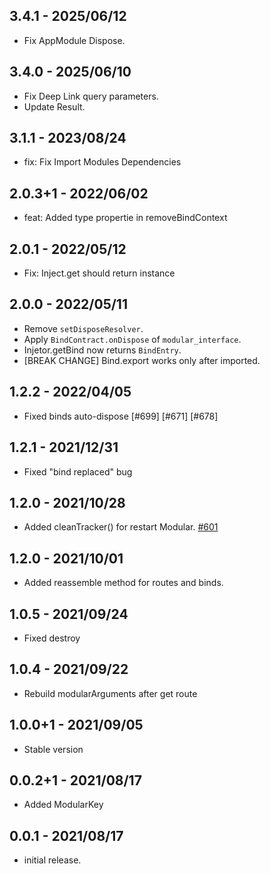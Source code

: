 ## 3.4.1 - 2025/06/12
- Fix AppModule Dispose.

## 3.4.0 - 2025/06/10

- Fix Deep Link query parameters.
- Update Result.

## 3.1.1 - 2023/08/24

* fix: Fix Import Modules Dependencies

## 2.0.3+1 - 2022/06/02

* feat: Added type propertie in removeBindContext

## 2.0.1 - 2022/05/12

* Fix: Inject.get should return instance

## 2.0.0 - 2022/05/11

* Remove `setDisposeResolver`.
* Apply `BindContract.onDispose` of `modular_interface`.
* Injetor.getBind now returns `BindEntry`.
* [BREAK CHANGE] Bind.export works only after imported.

## 1.2.2 - 2022/04/05

* Fixed binds auto-dispose [#699] [#671] [#678]

## 1.2.1 - 2021/12/31

* Fixed "bind replaced" bug

## 1.2.0 - 2021/10/28

* Added cleanTracker() for restart Modular. [#601](https://github.com/Flutterando/modular/pull/601)

## 1.2.0 - 2021/10/01

* Added reassemble method for routes and binds.

## 1.0.5 - 2021/09/24

* Fixed destroy

## 1.0.4 - 2021/09/22

* Rebuild modularArguments after get route

## 1.0.0+1 - 2021/09/05

* Stable version

## 0.0.2+1 - 2021/08/17

* Added ModularKey

## 0.0.1 - 2021/08/17

* initial release.
